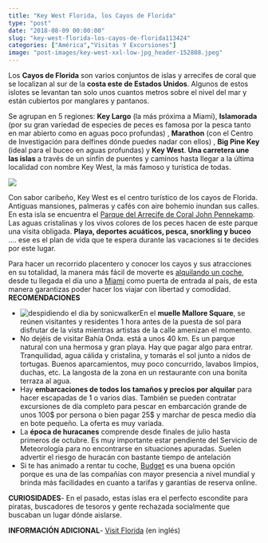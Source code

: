 ```yaml
---
title: "Key West Florida, los Cayos de Florida"
type: "post"
date: "2018-08-09 00:00:00"
slug: "key-west-florida-los-cayos-de-florida113424"
categories: ["América","Visitas Y Excursiones"]
image: "post-images/key-west-xxl-low-jpg_header-152808.jpeg"
---
```


Los **Cayos de Florida** son varios conjuntos de islas y arrecifes de coral que se localizan al sur de la **costa este de Estados Unidos**. Algunos de estos islotes se levantan tan solo unos cuantos metros sobre el nivel del mar y están cubiertos por manglares y pantanos.  
  
Se agrupan en 5 regiones: **Key Largo** (la más próxima a Miami), **Islamorada** (por su gran variedad de especies de peces es famosa por la pesca tanto en mar abierto como en aguas poco profundas) , **Marathon** (con el Centro de Investigación para delfines dónde puedes nadar con ellos) , **Big Pine Key** (ideal para el buceo en aguas profundas) y **Key West**. **Una carretera une las islas** a través de un sinfín de puentes y caminos hasta llegar a la última localidad con nombre Key West, la más famoso y turística de todas.  
  
![](post-images/key-west-xxl-low-jpg_header-152808.jpeg)  
  
Con sabor caribeño, Key West es el centro turístico de los cayos de Florida. Antiguas mansiones, palmeras y cafés con aire bohemio inundan sus calles. En esta isla se encuentra el [Parque del Arrecife de Coral John Pennekamp](http://www.pennekamppark.com/index.html). Las aguas cristalinas y los vivos colores de los peces hacen de este parque una visita obligada. **Playa, deportes acuáticos, pesca, snorkling y buceo** .... ese es el plan de vida que te espera durante las vacaciones si te decides por este lugar.  
  
Para hacer un recorrido placentero y conocer los cayos y sus atracciones en su totalidad, la manera más fácil de moverte es [alquilando un coche](https://www.milescarrentalmiami.com/alquiler-de-coches-miami.php), desde tu llegada el día uno a [Miami](http://www.missviajes.com/miami-puerta-caribe-12790/) como puerta de entrada al país, de esta manera garantizas poder hacer los viajar con libertad y comodidad. **RECOMENDACIONES**

- ![despidiendo el dia by sonicwalker](post-images/113424-83789.jpg "despidiendo el dia by sonicwalker")En el **muelle Mallore Square**, se reúnen visitantes y residentes 1 hora antes de la puesta de sol para disfrutar de la vista mientras artistas de la calle amenizan el momento.
- No dejéis de visitar Bahía Onda. está a unos 40 km. Es un parque natural con una hermosa y gran playa. Hay que pagar algo para entrar. Tranquilidad, agua cálida y cristalina, y tomarás el sol junto a nidos de tortugas. Buenos aparcamientos, muy poco concurrido, lavabos limpios, duchas, etc. La langosta de la zona en un restaurante con una bonita terraza al agua.
- Hay **embarcaciones de todos los tamaños y precios por alquilar** para hacer escapadas de 1 o varios días. También se pueden contratar excursiones de día completo para pescar en embarcación grande de unos 100$ por persona o bien pagar 25$ y marchar de pesca medio día en bote pequeño. La oferta es muy variada.
- La **época de huracanes** comprende desde finales de julio hasta primeros de octubre. Es muy importante estar pendiente del Servicio de Meteorología para no encontrarse en situaciones apuradas. Suelen advertir el riesgo de huracán con bastante tiempo de antelación
- Si te has animado a rentar tu coche, [Budget](https://www.budgetlac.com/alquiler-de-autos-budget-miami.php) es una buena opción porque es una de las compañías con mayor presencia a nivel mundial y brinda más facilidades en cuanto a tarifas y garantías de reserva online.

**CURIOSIDADES**- En el pasado, estas islas era el perfecto escondite para piratas, buscadores de tesoros y gente rechazada socialmente que buscaban un lugar dónde aislarse.

**INFORMACIÓN ADICIONAL**- [Visit Florida](http://www.visitflorida.com/Key_West) (en inglés)